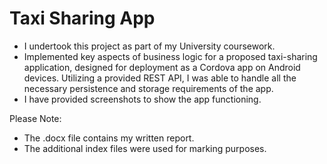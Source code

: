# Taxi Sharing App
- I undertook this project as part of my University coursework.
- Implemented key aspects of business logic for a proposed taxi-sharing application, designed for deployment as a Cordova app on Android devices. Utilizing a provided REST API, I was able to handle all the necessary persistence and storage requirements of the app.
- I have provided screenshots to show the app functioning.

Please Note:
- The .docx file contains my written report.
- The additional index files were used for marking purposes.
